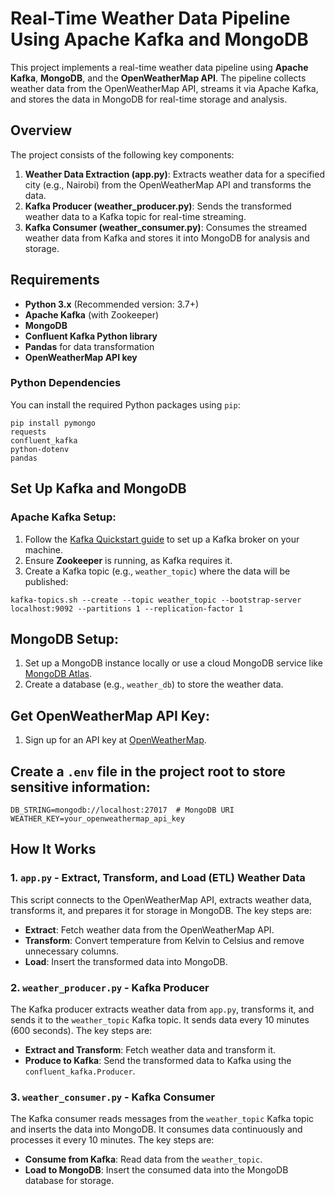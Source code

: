 # Real-Time Weather Data Pipeline Using Apache Kafka and MongoDB

This project implements a real-time weather data pipeline using **Apache Kafka**, **MongoDB**, and the **OpenWeatherMap API**. The pipeline collects weather data from the OpenWeatherMap API, streams it via Apache Kafka, and stores the data in MongoDB for real-time storage and analysis.

## Overview

The project consists of the following key components:

1. **Weather Data Extraction (app.py)**: Extracts weather data for a specified city (e.g., Nairobi) from the OpenWeatherMap API and transforms the data.
2. **Kafka Producer (weather_producer.py)**: Sends the transformed weather data to a Kafka topic for real-time streaming.
3. **Kafka Consumer (weather_consumer.py)**: Consumes the streamed weather data from Kafka and stores it into MongoDB for analysis and storage.

## Requirements

- **Python 3.x** (Recommended version: 3.7+)
- **Apache Kafka** (with Zookeeper)
- **MongoDB**
- **Confluent Kafka Python library**
- **Pandas** for data transformation
- **OpenWeatherMap API key**

### Python Dependencies

You can install the required Python packages using `pip`:

```
pip install pymongo
requests
confluent_kafka
python-dotenv
pandas
```

## Set Up Kafka and MongoDB

### Apache Kafka Setup:

1. Follow the [Kafka Quickstart guide](https://kafka.apache.org/quickstart) to set up a Kafka broker on your machine.
2. Ensure **Zookeeper** is running, as Kafka requires it.
3. Create a Kafka topic (e.g., `weather_topic`) where the data will be published:

```
kafka-topics.sh --create --topic weather_topic --bootstrap-server localhost:9092 --partitions 1 --replication-factor 1
```
## MongoDB Setup:

1. Set up a MongoDB instance locally or use a cloud MongoDB service like [MongoDB Atlas](https://www.mongodb.com/cloud/atlas).
2. Create a database (e.g., `weather_db`) to store the weather data.

## Get OpenWeatherMap API Key:

1. Sign up for an API key at [OpenWeatherMap](https://openweathermap.org/api).

## Create a `.env` file in the project root to store sensitive information:

```env
DB_STRING=mongodb://localhost:27017  # MongoDB URI
WEATHER_KEY=your_openweathermap_api_key
```

## How It Works

### 1. `app.py` - Extract, Transform, and Load (ETL) Weather Data

This script connects to the OpenWeatherMap API, extracts weather data, transforms it, and prepares it for storage in MongoDB. The key steps are:

- **Extract**: Fetch weather data from the OpenWeatherMap API.
- **Transform**: Convert temperature from Kelvin to Celsius and remove unnecessary columns.
- **Load**: Insert the transformed data into MongoDB.

### 2. `weather_producer.py` - Kafka Producer

The Kafka producer extracts weather data from `app.py`, transforms it, and sends it to the `weather_topic` Kafka topic. It sends data every 10 minutes (600 seconds). The key steps are:

- **Extract and Transform**: Fetch weather data and transform it.
- **Produce to Kafka**: Send the transformed data to Kafka using the `confluent_kafka.Producer`.

### 3. `weather_consumer.py` - Kafka Consumer

The Kafka consumer reads messages from the `weather_topic` Kafka topic and inserts the data into MongoDB. It consumes data continuously and processes it every 10 minutes. The key steps are:

- **Consume from Kafka**: Read data from the `weather_topic`.
- **Load to MongoDB**: Insert the consumed data into the MongoDB database for storage.


